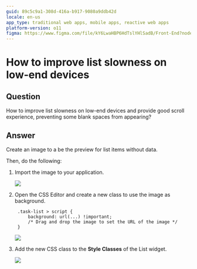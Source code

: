 ```yaml
---
guid: 89c5c9a1-308d-416a-b917-9080a9ddb42d
locale: en-us
app_type: traditional web apps, mobile apps, reactive web apps
platform-version: o11
figma: https://www.figma.com/file/kY6LwaHBP6HdTslYHlSadB/Front-End?node-id=844:37
---
```


# How to improve list slowness on low-end devices

## Question

How to improve list slowness on low-end devices and provide good scroll experience, preventing some blank spaces from appearing?

## Answer

Create an image to a be the preview for list items without data.

Then, do the following:

1. Import the image to your application.

    ![](images/How-to-improve-list-slowness-on-low-end-devices_0.png)

1. Open the CSS Editor and create a new class to use the image as background.
 
        .task-list > script {                               
            background: url(...) !important;
            /* Drag and drop the image to set the URL of the image */
        }

    ![](images/How-to-improve-list-slowness-on-low-end-devices_1.png)  

1. Add the new CSS class to the **Style Classes** of the List widget.

    ![](images/How-to-improve-list-slowness-on-low-end-devices_2.png)
